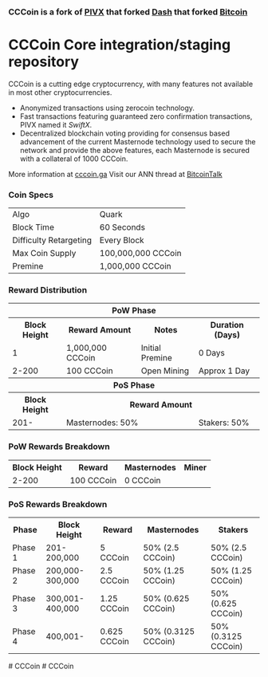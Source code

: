 ### CCCoin is a fork of [PIVX](https://github.com/PIVX-Project/PIVX) that forked [Dash](https://github.com/dashpay/dash) that forked [Bitcoin](https://github.com/bitcoin/bitcoinp)


# CCCoin Core integration/staging repository


CCCoin is a cutting edge cryptocurrency, with many features not available in most other cryptocurrencies.
- Anonymized transactions using zerocoin technology.
- Fast transactions featuring guaranteed zero confirmation transactions, PIVX named it _SwiftX_.
- Decentralized blockchain voting providing for consensus based advancement of the current Masternode
  technology used to secure the network and provide the above features, each Masternode is secured
  with a collateral of 1000 CCCoin.

More information at [cccoin.ga](https://www.cccoin.ga) Visit our ANN thread at [BitcoinTalk](http://www.bitcointalk.org/index.php)


### Coin Specs
<table>
<tr><td>Algo</td><td>Quark</td></tr>
<tr><td>Block Time</td><td>60 Seconds</td></tr>
<tr><td>Difficulty Retargeting</td><td>Every Block</td></tr>
<tr><td>Max Coin Supply </td><td>100,000,000 CCCoin</td></tr>
<tr><td>Premine</td><td>1,000,000 CCCoin</td></tr>
</table>


### Reward Distribution

<table>
<th colspan=4>PoW Phase</th>
<tr><th>Block Height</th><th>Reward Amount</th><th>Notes</th><th>Duration (Days)</th></tr>
<tr><td>1</td><td>1,000,000 CCCoin</td><td>Initial Premine</td><td>0 Days</td></tr>
<tr><td>2-200</td><td>100 CCCoin</td><td rowspan=1>Open Mining</td><td rowspan=1> Approx 1 Day</td></tr>
<tr><th colspan=4>PoS Phase</th></tr>
<tr><th>Block Height</th><th colspan=3>Reward Amount</th></tr>
<tr><td>201-</td><td colspan=2>Masternodes: 50%</td><td>Stakers: 50%</td></tr>
</table>

### PoW Rewards Breakdown

<table>
<th>Block Height</th><th>Reward</th><th>Masternodes</th><th>Miner</th>
<tr><td>2-200</td><td>100 CCCoin</td><td>0 CCCoin</td><td100% (100 CCCoin)</td><td100% (100 CCCoin)</td></tr>
</table>

### PoS Rewards Breakdown

<table>
<th>Phase</th><th>Block Height</th><th>Reward</th><th>Masternodes</th><th>Stakers</th>
<tr><td>Phase 1</td><td>201-200,000</td><td>5 CCCoin</td><td>50% (2.5 CCCoin)</td><td>50% (2.5 CCCoin)</td></tr>
<tr><td>Phase 2</td><td>200,000-300,000</td><td>2.5 CCCoin</td><td>50% (1.25 CCCoin)</td><td>50% (1.25 CCCoin)</td></tr>
<tr><td>Phase 3</td><td>300,001-400,000</td><td>1.25 CCCoin</td><td>50% (0.625 CCCoin)</td><td>50% (0.625 CCCoin)</td></tr>
<tr><td>Phase 4</td><td>400,001-</td><td>0.625 CCCoin</td><td>50% (0.3125 CCCoin)</td><td>50% (0.3125 CCCoin)</td></tr>
</table>
# CCCoin
# CCCoin
